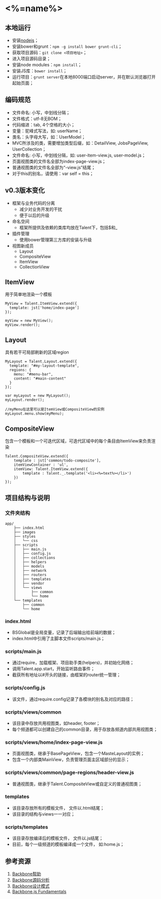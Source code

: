 # <%=name%>

## 本地运行
* 安装[nodejs](http://ux.beisen.co/redmine/attachments/download/2/node-v0.8.18-x64.msi)；
* 安装bower和grunt：`npm -g install bower grunt-cli`；
* 获取项目源码：`git clone <项目地址>`；
* 进入项目源码目录；
* 安装node modules：`npm install`；
* 安装JS库：`bower install`；
* 运行项目：`grunt server`在本地8000端口启动server，并在默认浏览器打开起始页面；


## 编码规范
- 文件命名: 小写，中划线分隔；
- 文件格式：utf-8无BOM；
- 代码缩进：tab, 4个空格的大小；
- 变量：驼峰式写法，如: userName；
- 类名：头字母大写，如：UserModel；
- MVC所涉及的类，需要增加类型后缀，如：DetailView, JobsPageView, UserCollection；
- 文件命名: 小写，中划线分隔，如: user-item-view.js, user-model.js；
- 页面视图类的文件名全部为index-page-view.js；
- 普通视图类的文件名全部为“-view.js”结尾；
- 对于this的别名，请使用：var self = this；


## v0.3版本变化
* 框架与业务代码的分离
    * 减少对业务开发的干扰
    * 便于以后的升级
* 命名空间
    * 框架所提供及依赖的类库均放在Talent下，包括$和_
* 插件管理
    * 使用bower管理第三方库的安装与升级
* 视图新成员
    * Layout
    * CompositeView
    * ItemView
    * CollectionView

## ItemView
用于简单地渲染一个模板

    MyView = Talent.ItemView.extend({
      template: jst['home/index-page']
    });

    myView = new MyView();
    myView.render();

## Layout
具有若干可局部刷新的区域region

    MyLayout = Talent.Layout.extend({
      template: "#my-layout-template",
      regions: {
        menu: "#menu-bar",
        content: "#main-content"
      } 
    });

    var myLayout = new MyLayout();
    myLayout.render();
    
    //myMenu在这里可以是ItemView或CompositeView的实例
    myLayout.menu.show(myMenu);

## CompositeView
包含一个模板和一个可迭代区域，可迭代区域中的每个条目由ItemView来负责渲染

    Talent.CompositeView.extend({
        template : jst['common/todo-composite'],
        itemViewContainer : 'ul',
        itemView: Talent.ItemView.extend({
            template : Talent._.template('<li><%=text%></li>')
        })
    });

## 项目结构与说明

### 文件夹结构
```
app/
    ├── index.html
    ├── images
    ├── styles
    │   └── css
    ├── scripts
    │   ├── main.js
    │   ├── config.js    
    │   ├── collections
    │   ├── helpers
    │   ├── models
    │   ├── network
    │   ├── routers
    │   ├── templates
    │   ├── vendor
    │   └── views
    │       ├── common
    │       └── home
    └── templates
        ├── common
        └── home
```

### index.html
- BSGlobal是全局变量，记录了后端输出给前端的数据；
- index.html中引用了主脚本文件scripts/main.js；

### scripts/main.js
- 通过require，加载框架、项目助手类(helpers)，并初始化网络；
- 调用Talent.app.start，开始监听路由事件；
- 截获所有地址以#开头的链接，由框架的router统一管理；

### scripts/config.js
- 该文件，通过require.config记录了各模块的别名及对应的路径；

### scripts/views/common
- 该目录中存放共用视图类，如header, footer；
- 每个频道都可以创建自己的common目录，用于存放各频道内部共用视图类；

### scripts/views/home/index-page-view.js
- 页面视图类，继承于BasePageView，包含一个MasteLayout的实例；
- 包含一个内部类MainView，负责管理页面主区域部分的显示；

### scripts/views/common/page-regions/header-view.js
- 普通视图类，继承于Talent.CompositeView或自定义的普通视图类；

### templates
- 该目录存放所有的模板文件， 文件以.html结尾；
- 该目录的结构与views一一对应；

### scripts/templates
- 该目录存放编译后的模板文件， 文件以.js结尾；
- 目前，每个一级频道的模板编译成一个文件， 如:home.js；




## 参考资源
1. [Backbone帮助](http://backbonejs.org)
2. [Backbone源码分析](http://www.cnblogs.com/nuysoft/archive/2012/03/19/2404274.html)
3. [Backbone设计模式](http://ricostacruz.com/backbone-patterns/)
4. [Backbone.js Fundamentals](http://addyosmani.github.com/backbone-fundamentals/)


